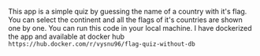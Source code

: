 This app is a simple quiz by guessing the name of a country with it's flag. You can select the continent and all the flags of it's countries are shown one by one.
You can run this code in your local machine. 
I have dockerized the app and available at docker hub `https://hub.docker.com/r/vysnu96/flag-quiz-without-db`
